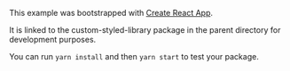 This example was bootstrapped with [Create React App](https://github.com/facebook/create-react-app).

It is linked to the custom-styled-library package in the parent directory for development purposes.

You can run `yarn install` and then `yarn start` to test your package.
